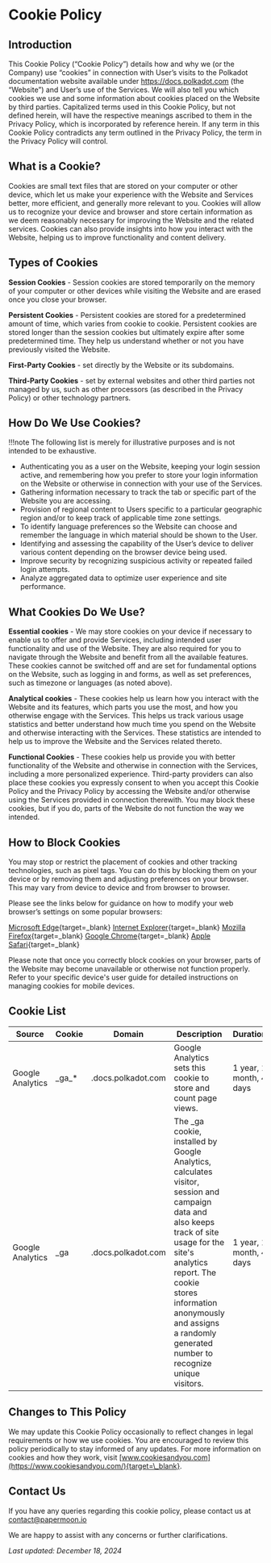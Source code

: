 # Cookie Policy

## Introduction

This Cookie Policy (“Cookie Policy”) details how and why we (or the Company) use “cookies” in connection with User’s visits to the Polkadot documentation website available under https://docs.polkadot.com (the “Website”) and User’s use of the Services. We will also tell you which cookies we use and some information about cookies placed on the Website by third parties. Capitalized terms used in this Cookie Policy, but not defined herein, will have the respective meanings ascribed to them in the Privacy Policy, which is incorporated by reference herein. If any term in this Cookie Policy contradicts any term outlined in the Privacy Policy, the term in the Privacy Policy will control.

## What is a Cookie?

Cookies are small text files that are stored on your computer or other device, which let us make your experience with the Website and Services better, more efficient, and generally more relevant to you. Cookies will allow us to recognize your device and browser and store certain information as we deem reasonably necessary for improving the Website and the related services. Cookies can also provide insights into how you interact with the Website, helping us to improve functionality and content delivery.

## Types of Cookies

**Session Cookies** - Session cookies are stored temporarily on the memory of your computer or other devices while visiting the Website and are erased once you close your browser.

**Persistent Cookies** - Persistent cookies are stored for a predetermined amount of time, which varies from cookie to cookie. Persistent cookies are stored longer than the session cookies but ultimately expire after some predetermined time. They help us understand whether or not you have previously visited the Website.

**First-Party Cookies** - set directly by the Website or its subdomains.

**Third-Party Cookies** - set by external websites and other third parties not managed by us, such as other processors (as described in the Privacy Policy) or other technology partners.

## How Do We Use Cookies?

!!!note
    The following list is merely for illustrative purposes and is not intended to be exhaustive.

- Authenticating you as a user on the Website, keeping your login session active, and remembering how you prefer to store your login information on the Website or otherwise in connection with your use of the Services.
- Gathering information necessary to track the tab or specific part of the Website you are accessing.
- Provision of regional content to Users specific to a particular geographic region and/or to keep track of applicable time zone settings.
- To identify language preferences so the Website can choose and remember the language in which material should be shown to the User.
- Identifying and assessing the capability of the User’s device to deliver various content depending on the browser device being used.
- Improve security by recognizing suspicious activity or repeated failed login attempts.
- Analyze aggregated data to optimize user experience and site performance.

## What Cookies Do We Use?

**Essential cookies** - We may store cookies on your device if necessary to enable us to offer and provide Services, including intended user functionality and use of the Website. They are also required for you to navigate through the Website and benefit from all the available features. These cookies cannot be switched off and are set for fundamental options on the Website, such as logging in and forms, as well as set preferences, such as timezone or languages (as noted above).

**Analytical cookies** - These cookies help us learn how you interact with the Website and its features, which parts you use the most, and how you otherwise engage with the Services. This helps us track various usage statistics and better understand how much time you spend on the Website and otherwise interacting with the Services. These statistics are intended to help us to improve the Website and the Services related thereto.

**Functional Cookies** - These cookies help us provide you with better functionality of the Website and otherwise in connection with the Services, including a more personalized experience. Third-party providers can also place these cookies you expressly consent to when you accept this Cookie Policy and the Privacy Policy by accessing the Website and/or otherwise using the Services provided in connection therewith. You may block these cookies, but if you do, parts of the Website do not function the way we intended.

## How to Block Cookies

You may stop or restrict the placement of cookies and other tracking technologies, such as pixel tags. You can do this by blocking them on your device or by removing them and adjusting preferences on your browser. This may vary from device to device and from browser to browser.

Please see the links below for guidance on how to modify your web browser’s settings on some popular browsers:

[Microsoft Edge](https://allaboutcookies.org/how-to-clear-cookies-microsoft-edge){target=\_blank}
[Internet Explorer](https://allaboutcookies.org/how-to-clear-cookies-microsoft-edge){target=\_blank}
[Mozilla Firefox](https://allaboutcookies.org/how-to-clear-cookies-firefox){target=\_blank}
[Google Chrome](https://allaboutcookies.org/how-to-clear-cookies-chrome){target=\_blank}
[Apple Safari](https://allaboutcookies.org/how-to-clear-cookies-safari){target=\_blank}

Please note that once you correctly block cookies on your browser, parts of the Website may become unavailable or otherwise not function properly. Refer to your specific device's user guide for detailed instructions on managing cookies for mobile devices.

## Cookie List

| Source           | Cookie  | Domain             | Description                                                                                                                                                                                                                                                                       | Duration                | Type      |
|------------------|---------|--------------------|-----------------------------------------------------------------------------------------------------------------------------------------------------------------------------------------------------------------------------------------------------------------------------------|-------------------------|-----------|
| Google Analytics | \_ga\_* | .docs.polkadot.com | Google Analytics sets this cookie to store and count page views.                                                                                                                                                                                                                  | 1 year, 1 month, 4 days | Analytics |
| Google Analytics | \_ga    | .docs.polkadot.com | The \_ga cookie, installed by Google Analytics, calculates visitor, session and campaign data and also keeps track of site usage for the site's analytics report. The cookie stores information anonymously and assigns a randomly generated number to recognize unique visitors. | 1 year, 1 month, 4 days | Analytics |

## Changes to This Policy

We may update this Cookie Policy occasionally to reflect changes in legal requirements or how we use cookies. You are encouraged to review this policy periodically to stay informed of any updates. For more information on cookies and how they work, visit [www.cookiesandyou.com](https://www.cookiesandyou.com/){target=\_blank}.

## Contact Us

If you have any queries regarding this cookie policy, please contact us at contact@papermoon.io

We are happy to assist with any concerns or further clarifications.

_Last updated: December 18, 2024_
